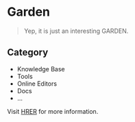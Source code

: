 # Garden

> Yep, it is just an interesting GARDEN.

## Category

- Knowledge Base
- Tools
- Online Editors
- Docs
- ...

Visit [HRER](https://github.com/hdk4/garden/tree/master/src/index.md) for more information.
